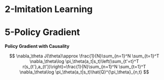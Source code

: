 # 2-Imitation Learning

# 5-Policy Gradient

**Policy Gradient with Causality**

$$
\nabla_\theta J(\theta)\approx \frac{1}{N}\sum_{n=1}^N \sum_{t=1}^T \nabla_\theta\log \pi_\theta(a_t|s_t)\left(\sum_{t'=t}^T r(s_{t'},a_{t'})\right)=\frac{1}{N}\sum_{n=1}^N \sum_{t=1}^T \nabla_\theta\log \pi_\theta(a_t|s_t)\hat{Q}^{\pi_\theta}_{n,t}
$$